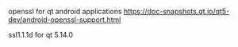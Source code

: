 openssl for qt android applications
https://doc-snapshots.qt.io/qt5-dev/android-openssl-support.html

ssl1.1.1d for qt 5.14.0
